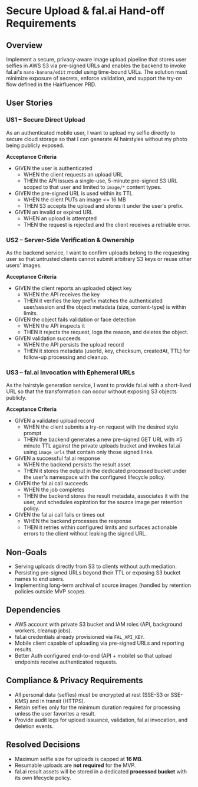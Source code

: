 # Secure Upload & fal.ai Hand-off Requirements

## Overview
Implement a secure, privacy-aware image upload pipeline that stores user selfies in AWS S3 via pre-signed URLs and enables the backend to invoke fal.ai's `nano-banana/edit` model using time-bound URLs. The solution must minimize exposure of secrets, enforce validation, and support the try-on flow defined in the Hairfluencer PRD.

## User Stories

### US1 – Secure Direct Upload
As an authenticated mobile user, I want to upload my selfie directly to secure cloud storage so that I can generate AI hairstyles without my photo being publicly exposed.

**Acceptance Criteria**
- GIVEN the user is authenticated
  - WHEN the client requests an upload URL
  - THEN the API issues a single-use, 5-minute pre-signed S3 URL scoped to that user and limited to `image/*` content types.
- GIVEN the pre-signed URL is used within its TTL
  - WHEN the client PUTs an image <= 16 MB
  - THEN S3 accepts the upload and stores it under the user's prefix.
- GIVEN an invalid or expired URL
  - WHEN an upload is attempted
  - THEN the request is rejected and the client receives a retriable error.

### US2 – Server-Side Verification & Ownership
As the backend service, I want to confirm uploads belong to the requesting user so that untrusted clients cannot submit arbitrary S3 keys or reuse other users' images.

**Acceptance Criteria**
- GIVEN the client reports an uploaded object key
  - WHEN the API receives the key
  - THEN it verifies the key prefix matches the authenticated user/session and the object metadata (size, content-type) is within limits.
- GIVEN the object fails validation or face detection
  - WHEN the API inspects it
  - THEN it rejects the request, logs the reason, and deletes the object.
- GIVEN validation succeeds
  - WHEN the API persists the upload record
  - THEN it stores metadata (userId, key, checksum, createdAt, TTL) for follow-up processing and cleanup.

### US3 – fal.ai Invocation with Ephemeral URLs
As the hairstyle generation service, I want to provide fal.ai with a short-lived URL so that the transformation can occur without exposing S3 objects publicly.

**Acceptance Criteria**
- GIVEN a validated upload record
  - WHEN the client submits a try-on request with the desired style prompt
  - THEN the backend generates a new pre-signed GET URL with ≤5 minute TTL against the private uploads bucket and invokes fal.ai using `image_urls` that contain only those signed links.
- GIVEN a successful fal.ai response
  - WHEN the backend persists the result asset
  - THEN it stores the output in the dedicated processed bucket under the user's namespace with the configured lifecycle policy.
- GIVEN the fal.ai call succeeds
  - WHEN the job completes
  - THEN the backend stores the result metadata, associates it with the user, and schedules expiration for the source image per retention policy.
- GIVEN the fal.ai call fails or times out
  - WHEN the backend processes the response
  - THEN it retries within configured limits and surfaces actionable errors to the client without leaking the signed URL.

## Non-Goals
- Serving uploads directly from S3 to clients without auth mediation.
- Persisting pre-signed URLs beyond their TTL or exposing S3 bucket names to end users.
- Implementing long-term archival of source images (handled by retention policies outside MVP scope).

## Dependencies
- AWS account with private S3 bucket and IAM roles (API, background workers, cleanup jobs).
- fal.ai credentials already provisioned via `FAL_API_KEY`.
- Mobile client capable of uploading via pre-signed URLs and reporting results.
- Better Auth configured end-to-end (API + mobile) so that upload endpoints receive authenticated requests.

## Compliance & Privacy Requirements
- All personal data (selfies) must be encrypted at rest (SSE-S3 or SSE-KMS) and in transit (HTTPS).
- Retain selfies only for the minimum duration required for processing unless the user favorites a result.
- Provide audit logs for upload issuance, validation, fal.ai invocation, and deletion events.

## Resolved Decisions
- Maximum selfie size for uploads is capped at **16 MB**.
- Resumable uploads are **not required** for the MVP.
- fal.ai result assets will be stored in a dedicated **processed bucket** with its own lifecycle policy.
